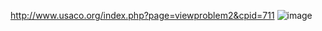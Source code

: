 http://www.usaco.org/index.php?page=viewproblem2&cpid=711
![image](https://github.com/froge159/usaco_training/assets/87875402/4a8ba7e0-401f-4dd5-b026-2e3762e3c0d5)

